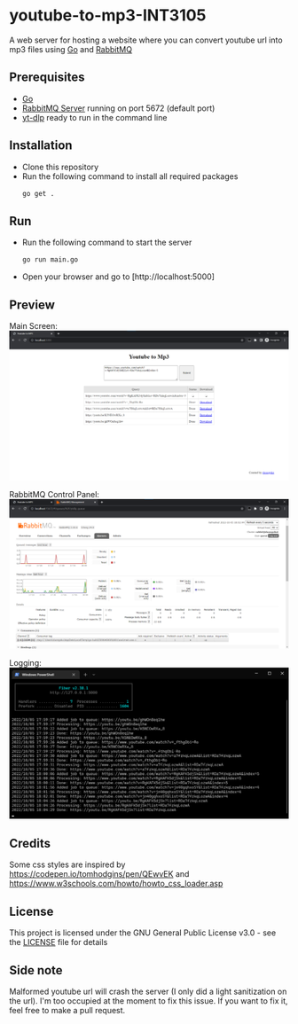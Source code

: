 # youtube-to-mp3-INT3105

A web server for hosting a website where you can convert youtube url into mp3 files using [Go](https://go.dev/) and [RabbitMQ](https://www.rabbitmq.com/)

## Prerequisites

-   [Go](https://go.dev/dl/)
-   [RabbitMQ Server](https://www.rabbitmq.com/download.html) running on port 5672 (default port)
-   [yt-dlp](https://github.com/yt-dlp/yt-dlp) ready to run in the command line

## Installation

-   Clone this repository
-   Run the following command to install all required packages
    ```bash
    go get .
    ```

## Run

-   Run the following command to start the server
    ```bash
    go run main.go
    ```
-   Open your browser and go to [http://localhost:5000]

## Preview

Main Screen:
![Main Screen](preview/mainscreen.png)

RabbitMQ Control Panel:
![RabbitMQ Control Panel](preview/rabbitmq.png)

Logging:
![Log](preview/log.png)

## Credits

Some css styles are inspired by https://codepen.io/tomhodgins/pen/QEwvEK and https://www.w3schools.com/howto/howto_css_loader.asp

## License

This project is licensed under the GNU General Public License v3.0 - see the [LICENSE](LICENSE) file for details

## Side note

Malformed youtube url will crash the server (I only did a light sanitization on the url). I'm too occupied at the moment to fix this issue. If you want to fix it, feel free to make a pull request.

